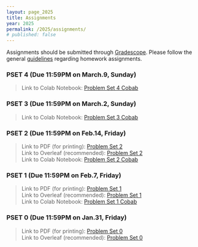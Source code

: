```yaml
---
layout: page_2025
title: Assignments
year: 2025
permalink: /2025/assignments/
# published: false
---
```


Assignments should be submitted through [Gradescope](https://www.gradescope.com/courses/967007). Please follow the general [guidelines](https://cos485.github.io/2025/01/27/homework-guidelines.html) regarding homework assignments.

### PSET 4 (Due 11:59PM on March.9, Sunday)
> Link to Colab Notebook: [Problem Set 4 Cobab](https://colab.research.google.com/drive/1XN-vOovqmsDk3NiOzvFahdr5TAu8HXHb?usp=drive_link)



### PSET 3 (Due 11:59PM on March.2, Sunday)
> Link to Colab Notebook: [Problem Set 3 Cobab](https://colab.research.google.com/drive/18IA55rdalnbMoXBINIQj6VZX4bym56Np)



### PSET 2 (Due 11:59PM on Feb.14, Friday)

> Link to PDF (for printing): [Problem Set 2](https://drive.google.com/file/d/1NLjvt9Vwokpw6TAhWEbl-EdRexG0b8S0/view?usp=drive_link)\
> Link to Overleaf (recommended): [Problem Set 2](https://www.overleaf.com/read/bngfjcygxmkf#129dfd)\
> Link to Colab Notebook: [Problem Set 2 Cobab](https://colab.research.google.com/drive/1H3-sfWNnEjRsTVBfRIuDuG-chCwjs6tP)


### PSET 1 (Due 11:59PM on Feb.7, Friday)

> Link to PDF (for printing): [Problem Set 1](https://drive.google.com/file/d/1mDwxDUvOWXXvutW7y16u2pTcdJI4YLVS/view?usp=drive_link)\
> Link to Overleaf (recommended): [Problem Set 1](https://www.overleaf.com/read/cbnvqyqrtbhp#ad4818)\
> Link to Colab Notebook: [Problem Set 1 Cobab](https://colab.research.google.com/drive/1O9X6aGeh1ELzoZ6FvFOvHBXstg4Xx7zz)


### PSET 0 (Due 11:59PM on Jan.31, Friday)

> Link to PDF (for printing): [Problem Set 0](https://drive.google.com/file/d/1fpR8_yroZDgaziwb-BxRfFCG4MuoEsOo/view?usp=drive_link)\
> Link to Overleaf (recommended): [Problem Set 0](https://www.overleaf.com/read/gpxkbqcydwtq#9ae35d)
